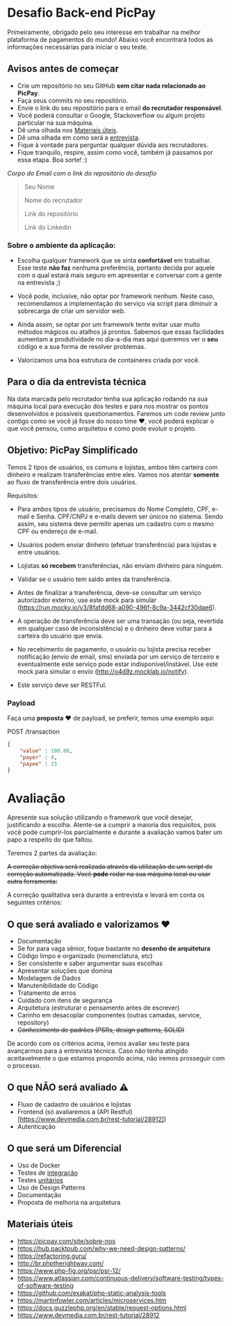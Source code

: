 # Desafio Back-end PicPay

Primeiramente, obrigado pelo seu interesse em trabalhar na melhor plataforma de pagamentos do mundo!
Abaixo você encontrará todos as informações necessárias para iniciar o seu teste.

## Avisos antes de começar

- Crie um repositório no seu GitHub **sem citar nada relacionado ao PicPay**.
- Faça seus commits no seu repositório.
- Envie o link do seu repositório para o email **do recrutador responsável**.
- Você poderá consultar o Google, Stackoverflow ou algum projeto particular na sua máquina.
- Dê uma olhada nos [Materiais úteis](#materiais-úteis).
- Dê uma olhada em como será a [entrevista](#para-o-dia-da-entrevista-técnica).  
- Fique à vontade para perguntar qualquer dúvida aos recrutadores.
- Fique tranquilo, respire, assim como você, também já passamos por essa etapa. Boa sorte! :)

*Corpo do Email com o link do repositório do desafio*

>Seu Nome
>
>Nome do recrutador
>
>Link do repositório
>
>Link do Linkedin

### Sobre o ambiente da aplicação:

- Escolha qualquer framework que se sinta **confortável** em trabalhar. Esse teste **não faz** nenhuma preferência, portanto decida por aquele com o qual estará mais seguro em apresentar e conversar com a gente na entrevista ;)

- Você pode, inclusive, não optar por framework nenhum. Neste caso, recomendamos a implementação do serviço via script para diminuir a sobrecarga de criar um servidor web.

- Ainda assim, se optar por um framework tente evitar usar muito métodos mágicos ou atalhos já prontos. Sabemos que essas facilidades aumentam a produtividade no dia-a-dia mas aqui queremos ver o **seu** código e a sua forma de resolver problemas.

- Valorizamos uma boa estrutura de containeres criada por você.

## Para o dia da entrevista técnica
Na data marcada pelo recrutador tenha sua aplicação rodando na sua máquina local para execução dos testes e para nos mostrar os pontos desenvolvidos e possíveis questionamentos.
Faremos um code review junto contigo como se você já fosse do nosso time :heart:, você poderá explicar o que você pensou, como arquitetou e como pode evoluir o projeto.

## Objetivo: PicPay Simplificado

Temos 2 tipos de usuários, os comuns e lojistas, ambos têm carteira com dinheiro e realizam transferências entre eles. Vamos nos atentar **somente** ao fluxo de transferência entre dois usuários.

Requisitos:

- Para ambos tipos de usuário, precisamos do Nome Completo, CPF, e-mail e Senha. CPF/CNPJ e e-mails devem ser únicos no sistema. Sendo assim, seu sistema deve permitir apenas um cadastro com o mesmo CPF ou endereço de e-mail.

- Usuários podem enviar dinheiro (efetuar transferência) para lojistas e entre usuários. 

- Lojistas **só recebem** transferências, não enviam dinheiro para ninguém.

- Validar se o usuário tem saldo antes da transferência.

- Antes de finalizar a transferência, deve-se consultar um serviço autorizador externo, use este mock para simular (https://run.mocky.io/v3/8fafdd68-a090-496f-8c9a-3442cf30dae6).

- A operação de transferência deve ser uma transação (ou seja, revertida em qualquer caso de inconsistência) e o dinheiro deve voltar para a carteira do usuário que envia. 

- No recebimento de pagamento, o usuário ou lojista precisa receber notificação (envio de email, sms) enviada por um serviço de terceiro e eventualmente este serviço pode estar indisponível/instável. Use este mock para simular o envio (http://o4d9z.mocklab.io/notify). 

- Este serviço deve ser RESTFul.

### Payload

Faça uma **proposta** :heart: de payload, se preferir, temos uma exemplo aqui:

POST /transaction

```json
{
    "value" : 100.00,
    "payer" : 4,
    "payee" : 15
}
```


# Avaliação

Apresente sua solução utilizando o framework que você desejar, justificando a escolha.
Atente-se a cumprir a maioria dos requisitos, pois você pode cumprir-los parcialmente e durante a avaliação vamos bater um papo a respeito do que faltou.

Teremos 2 partes da avaliação:

~~A correção objetiva será realizada através da utilização de um script de correção automatizada. Você **pode** rodar na sua máquina local ou usar outra ferramenta:~~   

A correção qualitativa será durante a entrevista e levará em conta os seguintes critérios:

## O que será avaliado e valorizamos :heart:
- Documentação
- Se for para vaga sênior, foque bastante no **desenho de arquitetura**
- Código limpo e organizado (nomenclatura, etc)
- Ser consistente e saber argumentar suas escolhas
- Apresentar soluções que domina
- Modelagem de Dados
- Manutenibilidade do Código
- Tratamento de erros
- Cuidado com itens de segurança
- Arquitetura (estruturar o pensamento antes de escrever)
- Carinho em desacoplar componentes (outras camadas, service, repository)
- ~~Conhecimento de padrões (PSRs, design patterns, SOLID)~~

De acordo com os critérios acima, iremos avaliar seu teste para avançarmos para a entrevista técnica.
Caso não tenha atingido aceitavelmente o que estamos propondo acima, não iremos prosseguir com o processo.

## O que NÃO será avaliado :warning:
- Fluxo de cadastro de usuários e lojistas
- Frontend (só avaliaremos a (API Restful)[https://www.devmedia.com.br/rest-tutorial/28912])
- Autenticação

## O que será um Diferencial
- Uso de Docker
- Testes de [integração](https://www.atlassian.com/continuous-delivery/software-testing/types-of-software-testing)
- Testes [unitários](https://www.atlassian.com/continuous-delivery/software-testing/types-of-software-testing)
- Uso de Design Patterns
- Documentação
- Proposta de melhoria na arquitetura


## Materiais úteis
- https://picpay.com/site/sobre-nos
- https://hub.packtpub.com/why-we-need-design-patterns/
- https://refactoring.guru/
- http://br.phptherightway.com/
- https://www.php-fig.org/psr/psr-12/
- https://www.atlassian.com/continuous-delivery/software-testing/types-of-software-testing
- https://github.com/exakat/php-static-analysis-tools
- https://martinfowler.com/articles/microservices.htm
- https://docs.guzzlephp.org/en/stable/request-options.html
- https://www.devmedia.com.br/rest-tutorial/28912

